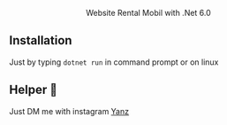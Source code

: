 <p align="center">Website Rental Mobil with .Net 6.0</p>

## Installation

Just by typing ```dotnet run``` in command prompt or on linux

## Helper 🤖

Just DM me with instagram [Yanz](https://www.instagram.com/iyanmikasa/)
